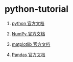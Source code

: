 # python-tutorial

  1. [python 官方文档](https://docs.python.org/zh-cn/3/)

  2. [NumPy 官方文档](https://www.numpy.org.cn/user/quickstart.html)

  3. [matplotlib 官方文档](https://matplotlib.org/stable/tutorials/index)

  4. [Pandas 官方文档](https://www.pypandas.cn/docs/)